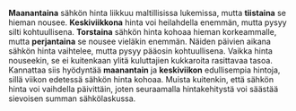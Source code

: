 **Maanantaina** sähkön hinta liikkuu maltillisissa lukemissa, mutta **tiistaina** se hieman nousee. **Keskiviikkona** hinta voi heilahdella enemmän, mutta pysyy silti kohtuullisena. **Torstaina** sähkön hinta kohoaa hieman korkeammalle, mutta **perjantaina** se nousee vieläkin enemmän. Näiden päivien aikana sähkön hinta vaihtelee, mutta pysyy pääosin kohtuullisena. Vaikka hinta nouseekin, se ei kuitenkaan ylitä kuluttajien kukkaroita rasittavaa tasoa. Kannattaa siis hyödyntää **maanantain** ja **keskiviikon** edullisempia hintoja, sillä viikon edetessä sähkön hinta kohoaa. Muista kuitenkin, että sähkön hinta voi vaihdella päivittäin, joten seuraamalla hintakehitystä voi säästää sievoisen summan sähkölaskussa.